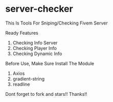 # server-checker


This Is Tools For Sniping/Checking Fivem Server

Ready Features
1. Checking Info Server
2. Checking Player Info
3. Checking Dynamic Info

Before Use, Make Sure Install The Module
1. Axios
2. gradient-string
3. readline

Dont forget to fork and stars!! Thanks!!
